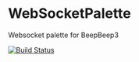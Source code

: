 # WebSocketPalette

Websocket palette for BeepBeep3

[![Build Status](https://travis-ci.com/BaptisteLemarcis/WebSocketPalette.svg?token=rmMSz5HLBt2FasGy3PnZ&branch=master)](https://travis-ci.com/BaptisteLemarcis/WebSocketPalette)
